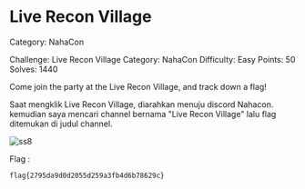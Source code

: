 # Live Recon Village
Category: NahaCon 

Challenge: Live Recon Village Category: NahaCon Difficulty: Easy
Points: 50
Solves: 1440

Come join the party at the Live Recon Village, and track down a flag!

Saat mengklik Live Recon Village, diarahkan menuju discord Nahacon. kemudian saya mencari channel bernama "Live Recon Village" lalu flag ditemukan di judul channel.

![ss8](https://user-images.githubusercontent.com/73151978/112436067-23bb4700-8d78-11eb-9598-837a4382e1a0.PNG)

Flag :
```
flag{2795da9d0d2055d259a3fb4d6b78629c}
```
